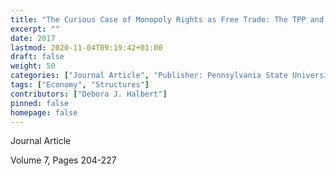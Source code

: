 ```yaml
---
title: "The Curious Case of Monopoly Rights as Free Trade: The TPP and Intellectual Property and Why It Still Matters"
excerpt: ""
date: 2017
lastmod: 2020-11-04T09:19:42+01:00
draft: false
weight: 50
categories: ["Journal Article", "Publisher: Pennsylvania State University Press", "Journal: Journal of Information Policy"]
tags: ["Economy", "Structures"]
contributors: ["Debora J. Halbert"]
pinned: false
homepage: false
---
```


Journal Article

Volume 7, Pages 204-227